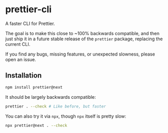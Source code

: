 # prettier-cli

A faster CLI for Prettier.

The goal is to make this close to ~100% backwards compatible, and then just ship it in a future stable release of the `prettier` package, replacing the current CLI.

If you find any bugs, missing features, or unexpected slowness, please open an issue.

## Installation

```sh
npm install prettier@next
```

It should be largely backwards compatible:

```sh
prettier . --check # Like before, but faster
```

You can also try it via `npx`, though `npx` itself is pretty slow:

```sh
npx prettier@next . --check
```
